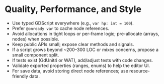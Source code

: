 # Quality, Performance, and Style

- Use typed GDScript everywhere (e.g., `var hp: int = 100`).
- Prefer `@onready var` to cache node references.
- Avoid allocations in tight loops or per-frame logic; pre-allocate (arrays, nodes) when possible.
- Keep public APIs small; expose clear methods and signals.
- If a script grows beyond ~200–300 LOC or mixes concerns, propose a small component split.
- If tests exist (GdUnit4 or WAT), add/adjust tests with code changes.
- Validate exported properties (ranges, enums) to help the editor UI.
- For save data, avoid storing direct node references; use resource-friendly data.